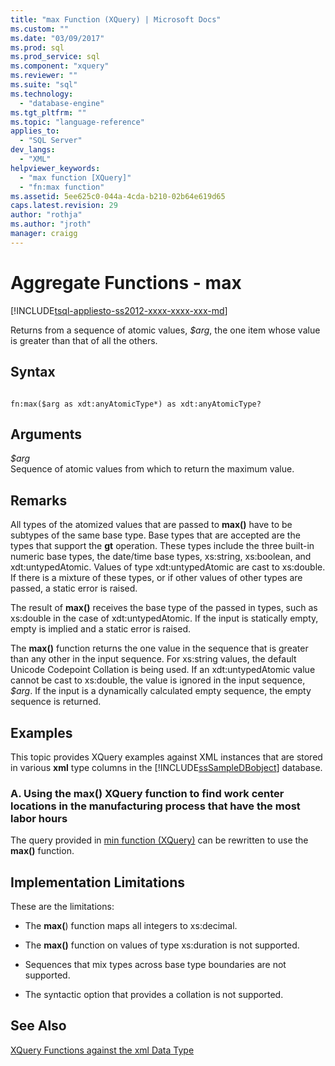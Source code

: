 ```yaml
---
title: "max Function (XQuery) | Microsoft Docs"
ms.custom: ""
ms.date: "03/09/2017"
ms.prod: sql
ms.prod_service: sql
ms.component: "xquery"
ms.reviewer: ""
ms.suite: "sql"
ms.technology: 
  - "database-engine"
ms.tgt_pltfrm: ""
ms.topic: "language-reference"
applies_to: 
  - "SQL Server"
dev_langs: 
  - "XML"
helpviewer_keywords: 
  - "max function [XQuery]"
  - "fn:max function"
ms.assetid: 5ee625c0-044a-4cda-b210-02b64e619d65
caps.latest.revision: 29
author: "rothja"
ms.author: "jroth"
manager: craigg
---
```

# Aggregate Functions - max
[!INCLUDE[tsql-appliesto-ss2012-xxxx-xxxx-xxx-md](../includes/tsql-appliesto-ss2012-xxxx-xxxx-xxx-md.md)]

  Returns from a sequence of atomic values, *$arg*, the one item whose value is greater than that of all the others.  
  
## Syntax  
  
```  
  
fn:max($arg as xdt:anyAtomicType*) as xdt:anyAtomicType?  
```  
  
## Arguments  
 *$arg*  
 Sequence of atomic values from which to return the maximum value.  
  
## Remarks  
 All types of the atomized values that are passed to **max()** have to be subtypes of the same base type. Base types that are accepted are the types that support the **gt** operation. These types include the three built-in numeric base types, the date/time base types, xs:string, xs:boolean, and xdt:untypedAtomic. Values of type xdt:untypedAtomic are cast to xs:double. If there is a mixture of these types, or if other values of other types are passed, a static error is raised.  
  
 The result of **max()** receives the base type of the passed in types, such as xs:double in the case of xdt:untypedAtomic. If the input is statically empty, empty is implied and a static error is raised.  
  
 The **max()** function returns the one value in the sequence that is greater than any other in the input sequence. For xs:string values, the default Unicode Codepoint Collation is being used. If an xdt:untypedAtomic value cannot be cast to xs:double, the value is ignored in the input sequence, *$arg*. If the input is a dynamically calculated empty sequence, the empty sequence is returned.  
  
## Examples  
 This topic provides XQuery examples against XML instances that are stored in various **xml** type columns in the [!INCLUDE[ssSampleDBobject](../includes/sssampledbobject-md.md)] database.  
  
### A. Using the max() XQuery function to find work center locations in the manufacturing process that have the most labor hours  
 The query provided in [min function (XQuery)](../xquery/aggregate-functions-min.md) can be rewritten to use the **max()** function.  
  
## Implementation Limitations  
 These are the limitations:  
  
-   The **max(**) function maps all integers to xs:decimal.  
  
-   The **max()** function on values of type xs:duration is not supported.  
  
-   Sequences that mix types across base type boundaries are not supported.  
  
-   The syntactic option that provides a collation is not supported.  
  
## See Also  
 [XQuery Functions against the xml Data Type](../xquery/xquery-functions-against-the-xml-data-type.md)  
  
  
